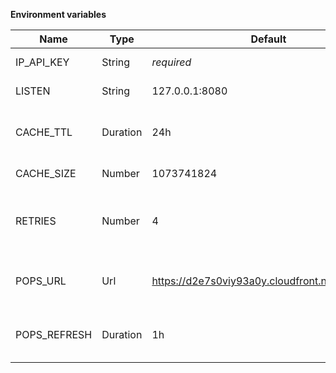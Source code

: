 **Environment variables**

| Name         | Type     | Default                                         | Description |
| ------------ | -------- | ----------------------------------------------- | ----------- |
| IP_API_KEY   | String   | *required*                                      | ip-api.com key |
| LISTEN       | String   | 127.0.0.1:8080                                  | ip:port to listen on |
| CACHE_TTL    | Duration | 24h                                             | For how long to cache entries |
| CACHE_SIZE   | Number   | 1073741824                                      | In memory cache size |
| RETRIES      | Number   | 4                                               | How many times to retry backend requests |
| POPS_URL     | Url      | https://d2e7s0viy93a0y.cloudfront.net/pops.json | Endpoint to fetch server locations |
| POPS_REFRESH | Duration | 1h                                              | How often to refresh the server locations  |
